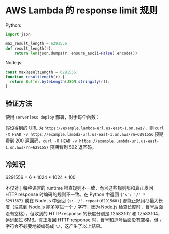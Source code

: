 # AWS Lambda 的 response limit 规则

Python:

```python
import json

max_result_length = 6291556
def result_length(r):
    return len(json.dumps(r, ensure_ascii=False).encode())
```

Node.js:

```js
const maxResultLength = 6291556;
function resultLength(r) {
  return Buffer.byteLength(JSON.stringify(r));
}
```

## 验证方法

使用 `serverless deploy` 部署，对于每个函数：

假设得到的 URL 为 `https://example.lambda-url.us-east-1.on.aws/`，则 `curl -X HEAD -v https://example.lambda-url.us-east-1.on.aws/?n=6291556` 预期看到 200 返回码，`curl -X HEAD -v https://example.lambda-url.us-east-1.on.aws/?n=6291557` 预期看到 502 返回码。

## 冷知识

6291556 = 6 * 1024 * 1024 + 100

不仅对于每种语言的 runtime 检查规则不一致，而且这些规则都和真正发回 HTTP response 时编码的规则不一致。在 Python 中返回 `{'s': '/' * 6291567}` 或在 Node.js 中返回 `{s: '/'.repeat(6291568)}` 都能正好用尽最大长度（注意到 Node.js 能多塞进一个 `/` 字符，因为 Node.js 检查长度时，冒号后面没有空格），但收到的 HTTP response 的长度分别是 12583102 和 12583104，远远超过 6MB。真正发回 HTTP response 时，冒号和逗号后面没有空格，但 `/` 字符会不必要地被编码成 `\/`，这产生了以上结果。
